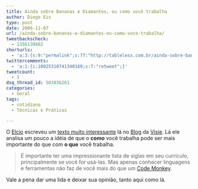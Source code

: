 ```yaml
---
title: Ainda sobre Bananas e Diamantes, ou como você trabalha
author: Diego Eis
type: post
date: 2006-11-07
url: /ainda-sobre-bananas-e-diamantes-ou-como-voce-trabalha/
tweetbackscheck:
  - 1356139862
shorturls:
  - 'a:3:{s:9:"permalink";s:77:"http://tableless.com.br/ainda-sobre-bananas-e-diamantes-ou-como-voce-trabalha";s:7:"tinyurl";s:26:"http://tinyurl.com/3jle6jr";s:4:"isgd";s:19:"http://is.gd/n1NNp2";}'
twittercomments:
  - 'a:1:{i:10025310741340160;s:7:"retweet";}'
tweetcount:
  - 1
dsq_thread_id: 503036261
categories:
  - Geral
tags:
  - cotidiano
  - Técnicas e Práticas

---
```

O [Elcio][1] escreveu um [texto muito interessante][2] lá no [Blog][3] da [Visie][4]. Lá ele analisa um pouco a idéia de que o **como** você trabalha pode ser mais importante do que com **o que** você trabalha.

> É importante ter uma impressionante lista de siglas em seu currículo, principalmente se você for usá-las. Mas apenas conhecer linguagens e ferramentas não faz de você mais do que um [Code Monkey][5].

Vale a pena dar uma lida e deixar sua opinião, tanto aqui como lá.

 [1]: http://elcio.com.br/
 [2]: http://visie.com.br/blog/ainda-sobre-bananas-e-diamantes
 [3]: http://visie.com.br/blog "Blog da nossa empresa."
 [4]: http://visie.com.br/ "Cursos e Treinamentos de Padrões Web"
 [5]: http://en.wikipedia.org/wiki/Code_monkey
